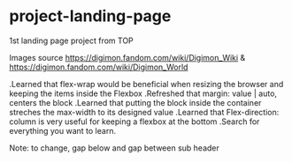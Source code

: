 # project-landing-page
1st landing page project from TOP

Images source https://digimon.fandom.com/wiki/Digimon_Wiki
& https://digimon.fandom.com/wiki/Digimon_World

.Learned that flex-wrap would be beneficial when resizing the browser
 and keeping the items inside the Flexbox
.Refreshed that margin: value | auto, centers the block
.Learned that putting the block inside the container streches the 
 max-width to its designed value
.Learned that Flex-direction: column is very useful for keeping a 
 flexbox at the bottom
.Search for everything you want to learn.


Note: to change, gap below and gap between sub header